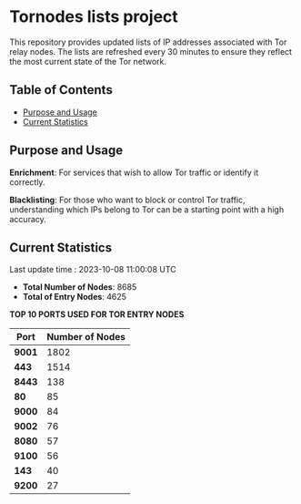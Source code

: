# Tornodes lists project

This repository provides updated lists of IP addresses associated with Tor relay nodes. The lists are refreshed every 30 minutes to ensure they reflect the most current state of the Tor network.

## Table of Contents

- [Purpose and Usage](#purpose-and-usage)
- [Current Statistics](#current-statistics)


## Purpose and Usage

**Enrichment**: For services that wish to allow Tor traffic or identify it correctly.

**Blacklisting**: For those who want to block or control Tor traffic, understanding which IPs belong to Tor can be a starting point with a high accuracy.

## Current Statistics

Last update time : 2023-10-08 11:00:08 UTC

- **Total Number of Nodes**: 8685
- **Total of Entry Nodes**: 4625

**TOP 10 PORTS USED FOR TOR ENTRY NODES**

| **Port** | **Number of Nodes** |
|------|-----------------|
| **9001**   | 1802  |
| **443**   | 1514  |
| **8443**   | 138  |
| **80**   | 85  |
| **9000**   | 84  |
| **9002**   | 76  |
| **8080**   | 57  |
| **9100**   | 56  |
| **143**   | 40  |
| **9200**   | 27  |

